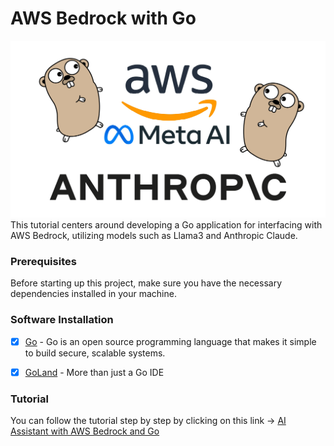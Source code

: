# AWS Bedrock with Go

![background](./misc/images/background.png)
This tutorial centers around developing a Go application for interfacing with AWS Bedrock, utilizing models such as Llama3 and Anthropic Claude.

### Prerequisites

Before starting up this project, make sure you have the necessary dependencies installed in your machine.

### Software Installation

- [x] [Go](https://go.dev/) - Go is an open source programming language that makes it simple to build secure, scalable systems.

- [x] [GoLand](https://www.jetbrains.com/go/) - More than just a Go IDE



### Tutorial

You can follow the tutorial step by step by clicking on this link -> [AI Assistant with AWS Bedrock and Go](https://www.jetbrains.com/guide/go/tutorials/bedrock_with_go/)
